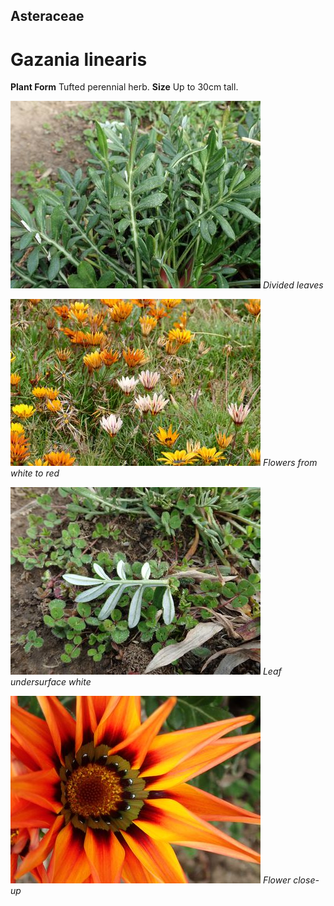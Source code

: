 ## Asteraceae
# Gazania linearis

**Plant Form** Tufted perennial herb. **Size** Up to 30cm tall.


![Divided leaves](3139_P6163468.jpg)
 *Divided leaves* 

![Flowers from white to red](8158_P6880211.jpg)
 *Flowers from white to red* 

![Leaf undersurface white](3140_P6163469.jpg)
 *Leaf undersurface white* 

![Flower close-up](3137_P6163466.jpg)
 *Flower close-up* 

